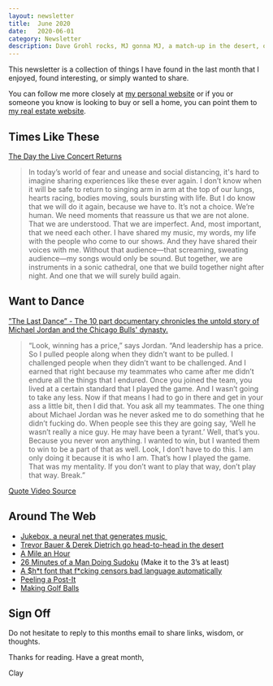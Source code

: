 ```yaml
---
layout: newsletter
title:  June 2020
date:   2020-06-01
category: Newsletter
description: Dave Grohl rocks, MJ gonna MJ, a match-up in the desert, one mile an hour, a man doing a Sudoku, and a $hit font.
---
```


This newsletter is a collection of things I have found in the last month that I enjoyed, found interesting, or simply wanted to share.

You can follow me more closely at [my personal website](http://claycarson.net "Personal Website") or if you or someone you know is looking to buy or sell a home, you can point them to [my real estate website](http://claycarson.com "Business Website ").

## Times Like These

[The Day the Live Concert Returns](https://www.theatlantic.com/culture/archive/2020/05/dave-grohl-irreplaceable-thrill-rock-show/611113/ "The Day the Live Concert Returns")

> In today’s world of fear and unease and social distancing, it's hard to imagine sharing experiences like these ever again. I don’t know when it will be safe to return to singing arm in arm at the top of our lungs, hearts racing, bodies moving, souls bursting with life. But I do know that we will do it again, because we have to. It’s not a choice. We’re human. We need moments that reassure us that we are not alone. That we are understood. That we are imperfect. And, most important, that we need each other. I have shared my music, my words, my life with the people who come to our shows. And they have shared their voices with me. Without that audience—that screaming, sweating audience—my songs would only be sound. But together, we are instruments in a sonic cathedral, one that we build together night after night. And one that we will surely build again.

## Want to Dance

[”The Last Dance” - The 10 part documentary chronicles the untold story of Michael Jordan and the Chicago Bulls' dynasty.](https://www.espn.com/nba/story/_/id/28973557/the-last-dance-updates-untold-story-michael-jordan-chicago-bulls)

> “Look, winning has a price,” says Jordan. “And leadership has a price. So I pulled people along when they didn’t want to be pulled. I challenged people when they didn’t want to be challenged. And I earned that right because my teammates who came after me didn’t endure all the things that I endured. Once you joined the team, you lived at a certain standard that I played the game. And I wasn’t going to take any less. Now if that means I had to go in there and get in your ass a little bit, then I did that. You ask all my teammates. The one thing about Michael Jordan was he never asked me to do something that he didn’t fucking do. When people see this they are going say, ‘Well he wasn’t really a nice guy. He may have been a tyrant.’ Well, that’s you. Because you never won anything. I wanted to win, but I wanted them to win to be a part of that as well. Look, I don’t have to do this. I am only doing it because it is who I am. That’s how I played the game. That was my mentality. If you don’t want to play that way, don’t play that way. Break.”

[Quote Video Source](https://twitter.com/coach_seibert/status/1260234921844658178? "MJ Quote Video")

## Around The Web

- [Jukebox, a neural net that generates music ](https://openai.com/blog/jukebox/ "Jukebox, a neural net that generates music")
- [Trevor Bauer & Derek Dietrich go head-to-head in the desert](https://www.youtube.com/watch?v=sUX7Kb1jtcQ&feature=youtu.be "Trevor Bauer & Derek Dietrich go head-to-head in the desert")
- [A Mile an Hour](https://www.youtube.com/watch?v=EvT5XS7j-Dc "A Mile an Hour")
- [26 Minutes of a Man Doing Sudoku](https://www.youtube.com/watch?v=yKf9aUIxdb4&feature=emb_title "26 Minutes of a Man Doing Sudoku") (Make it to the 3’s at least)
- [A $h\*t font that f\*cking censors bad language automatically](https://vole.wtf/scunthorpe-sans/ "A s*** font that f***ing censors bad language automatically ")
- [Peeling a Post-It](https://i.redd.it/vj67ibf6af051.jpg "Peeling a Post-It")
- [Making Golf Balls](https://www.chrispaynephoto.com/golf-balls/o66lsan2zn2q48g5w8zji6o1oakwgx "Making Golf Balls")

## Sign Off

Do not hesitate to reply to this months email to share links, wisdom, or thoughts.

Thanks for reading. Have a great month,

Clay